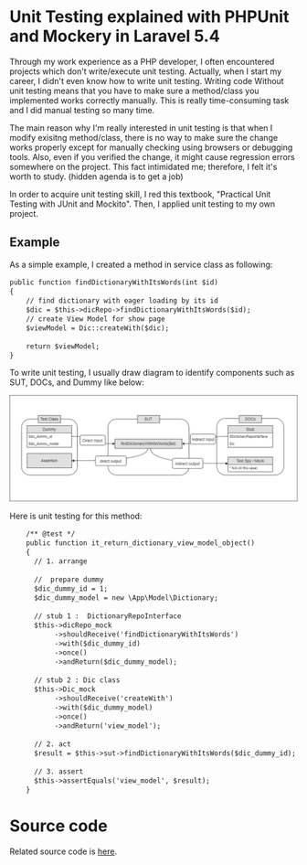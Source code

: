 # Unit Testing explained with PHPUnit and Mockery in Laravel 5.4

Through my work experience as a PHP developer, I often encountered projects which don't write/execute unit testing. Actually, when I start my career, I didn't even know how to write unit testing. Writing code Without unit testing means that you have to make sure a method/class you implemented works correctly manually. This is really time-consuming task and I did manual testing so many time. 

The main reason why I'm really interested in unit testing is that when I modify exisitng method/class, there is no way to make sure the change works properly except for manually checking using browsers or debugging tools. Also, even if you verified the change, it might cause regression errors somewhere on the project. This fact intimidated me; therefore, I felt it's worth to study. (hidden agenda is to get a job) 

In order to acquire unit testing skill, I red this textbook, "Practical Unit Testing with JUnit and Mockito". Then, I applied unit testing  to my own project.

## Example

As a simple example, I created a method in service class as following: 

```
public function findDictionaryWithItsWords(int $id)
{
    // find dictionary with eager loading by its id
    $dic = $this->dicRepo->findDictionaryWithItsWords($id);
    // create View Model for show page
    $viewModel = Dic::createWith($dic);

    return $viewModel;
}
```

To write unit testing, I usually draw diagram to identify components such as SUT, DOCs, and Dummy like below: 

![alt text](./UnitTest_Diagram.png?raw=true)

Here is unit testing for this method: 

```
    /** @test */
    public function it_return_dictionary_view_model_object()
    {
      // 1. arrange
      
      //  prepare dummy
      $dic_dummy_id = 1;
      $dic_dummy_model = new \App\Model\Dictionary;
      
      // stub 1 :  DictionaryRepoInterface
      $this->dicRepo_mock
           ->shouldReceive('findDictionaryWithItsWords')
           ->with($dic_dummy_id)
           ->once()
           ->andReturn($dic_dummy_model);
      
      // stub 2 : Dic class
      $this->Dic_mock
           ->shouldReceive('createWith')
           ->with($dic_dummy_model)
           ->once()
           ->andReturn('view_model');
      
      // 2. act
      $result = $this->sut->findDictionaryWithItsWords($dic_dummy_id);
      
      // 3. assert
      $this->assertEquals('view_model', $result);
    }
```
# Source code
Related source code is [here](./DictionaryServiceTest.php).

